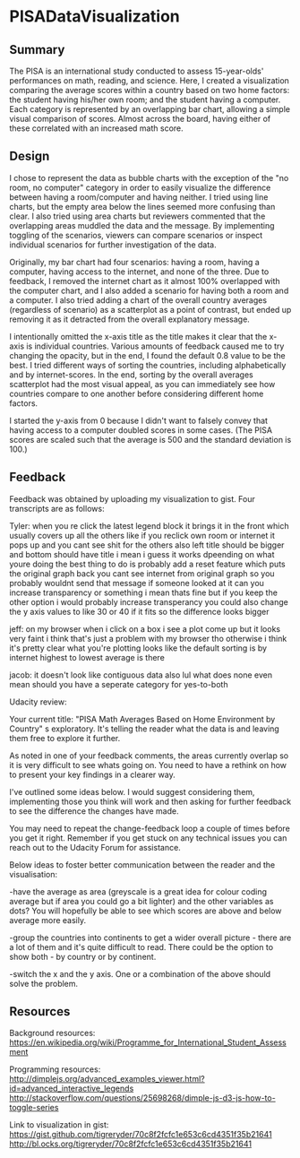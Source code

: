 # PISADataVisualization

## Summary

The PISA is an international study conducted to assess 15-year-olds' performances on math, reading, and science. Here, I created a visualization comparing the average scores within a country based on two home factors: the student having his/her own room; and the student having a computer. Each category is represented by an overlapping bar chart, allowing a simple visual comparison of scores. Almost across the board, having either of these correlated with an increased math score.

## Design

I chose to represent the data as bubble charts with the exception of the "no room, no computer" category in order to easily visualize the difference between having a room/computer and having neither. I tried using line charts, but the empty area below the lines seemed more confusing than clear. I also tried using area charts but reviewers commented that the overlapping areas muddled the data and the message. By implementing toggling of the scenarios, viewers can compare scenarios or inspect individual scenarios for further investigation of the data.

Originally, my bar chart had four scenarios: having a room, having a computer, having access to the internet, and none of the three. Due to feedback, I removed the internet chart as it almost 100% overlapped with the computer chart, and I also added a scenario for having both a room and a computer. I also tried adding a chart of the overall country averages (regardless of scenario) as a scatterplot as a point of contrast, but ended up removing it as it detracted from the overall explanatory message.

I intentionally omitted the x-axis title as the title makes it clear that the x-axis is individual countries. Various amounts of feedback caused me to try changing the opacity, but in the end, I found the default 0.8 value to be the best. I tried different ways of sorting the countries, including alphabetically and by internet-scores. In the end, sorting by the overall averages scatterplot had the most visual appeal, as you can immediately see how countries compare to one another before considering different home factors.

I started the y-axis from 0 because I didn't want to falsely convey that having access to a computer doubled scores in some cases. (The PISA scores are scaled such that the average is 500 and the standard deviation is 100.)

## Feedback

Feedback was obtained by uploading my visualization to gist. Four transcripts are as follows:

Tyler:
when you re click the latest legend block it brings it in the front
which usually covers up all the others
like if you reclick own room or internet it pops up and you cant see shit for the others
also left title should be bigger and bottom should have title
i mean i guess it works dpeending on what youre doing
the best thing to do is probably add a reset feature
which puts the original graph back
you cant see internet from original graph so you probably wouldnt send that message if someone looked at it
can you increase transparency or something
i mean thats fine but if you keep the other option i would probably increase transperancy
you could also change the y axis values to like 30 or 40 if it fits so the difference looks bigger

jeff:
on my browser when i click on a box i see a plot come up but it looks very faint
i think that's just a problem with my browser tho
otherwise i think it's pretty clear what you're plotting
looks like the default sorting is by internet highest to lowest average
is there

jacob:
it doesn't look like contiguous data
also lul what does none even mean
should you have a seperate category for yes-to-both


Udacity review:

Your current title: "PISA Math Averages Based on Home Environment by Country" s exploratory. It's telling the reader what the data is and leaving them free to explore it further.

As noted in one of your feedback comments, the areas currently overlap so it is very difficult to see whats going on. You need to have a rethink on how to present your key findings in a clearer way.

I've outlined some ideas below. I would suggest considering them, implementing those you think will work and then asking for further feedback to see the difference the changes have made.

You may need to repeat the change-feedback loop a couple of times before you get it right. Remember if you get stuck on any technical issues you can reach out to the Udacity Forum for assistance.

Below ideas to foster better communication between the reader and the visualisation:

-have the average as area (greyscale is a great idea for colour coding average but if area you could go a bit lighter) and the other variables as dots? You will hopefully be able to see which scores are above and below average more easily.

-group the countries into continents to get a wider overall picture - there are a lot of them and it's quite difficult to read. There could be the option to show both - by country or by continent.

-switch the x and the y axis.
One or a combination of the above should solve the problem.

## Resources

Background resources:
https://en.wikipedia.org/wiki/Programme_for_International_Student_Assessment

Programming resources:
http://dimplejs.org/advanced_examples_viewer.html?id=advanced_interactive_legends
http://stackoverflow.com/questions/25698268/dimple-js-d3-js-how-to-toggle-series

Link to visualization in gist:
https://gist.github.com/tigreryder/70c8f2fcfc1e653c6cd4351f35b21641
http://bl.ocks.org/tigreryder/70c8f2fcfc1e653c6cd4351f35b21641
